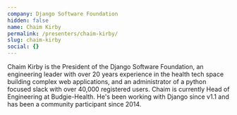 ```yaml
---
company: Django Software Foundation
hidden: false
name: Chaim Kirby
permalink: /presenters/chaim-kirby/
slug: chaim-kirby
social: {}
---
```


Chaim Kirby is the President of the Django Software Foundation, an engineering leader with over 20 years experience in the health tech space building complex web applications, and an administrator of a python focused slack with over 40,000 registered users. Chaim is currently Head of Engineering at Budgie-Health. He's been working with Django since v1.1 and has been a community participant since 2014.
